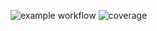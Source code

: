 ![example workflow](https://github.com/github/docs/actions/workflows/.github-ci.yml/badge.svg)
![coverage](https://byob.yarr.is/cli-test-case/master/coverage)